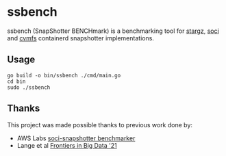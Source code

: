 # ssbench

ssbench (SnapShotter BENCHmark) is a benchmarking tool for [stargz](https://github.com/containerd/stargz-snapshotter), [soci](https://github.com/awslabs/soci-snapshotter) and [cvmfs](https://github.com/cvmfs/cvmfs/tree/devel/snapshotter) containerd snapshotter implementations.

## Usage

```
go build -o bin/ssbench ./cmd/main.go
cd bin
sudo ./ssbench
```

## Thanks

This project was made possible thanks to previous work done by:
- AWS Labs [soci-snapshotter benchmarker](https://github.com/awslabs/soci-snapshotter/tree/main/benchmark)
- Lange et al [Frontiers in Big Data '21](https://www.frontiersin.org/articles/10.3389/fdata.2021.673163/full)

